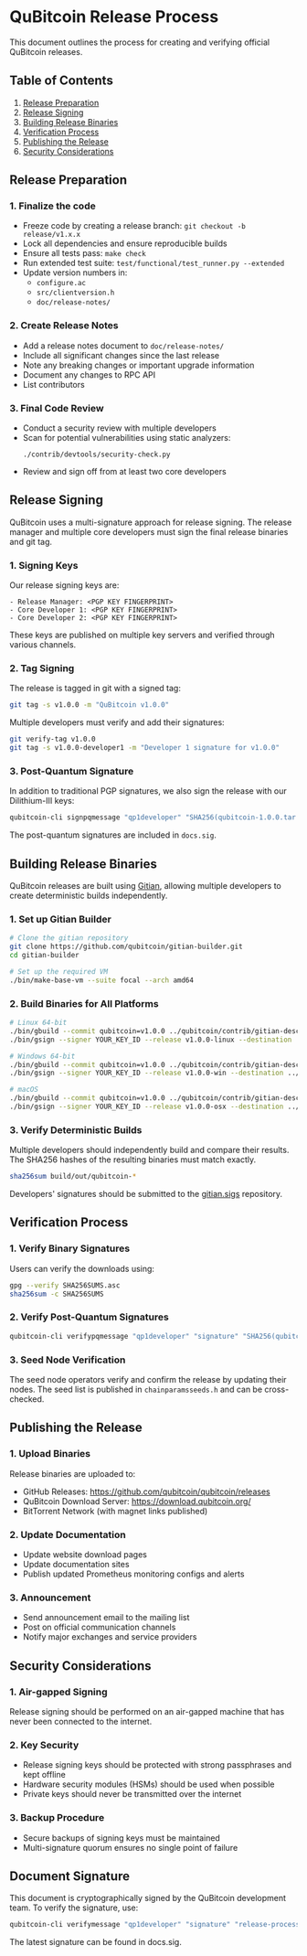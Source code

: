 # QuBitcoin Release Process

This document outlines the process for creating and verifying official QuBitcoin releases.

## Table of Contents

1. [Release Preparation](#release-preparation)
2. [Release Signing](#release-signing)
3. [Building Release Binaries](#building-release-binaries)
4. [Verification Process](#verification-process)
5. [Publishing the Release](#publishing-the-release)
6. [Security Considerations](#security-considerations)

## Release Preparation

### 1. Finalize the code

- Freeze code by creating a release branch: `git checkout -b release/v1.x.x`
- Lock all dependencies and ensure reproducible builds
- Ensure all tests pass: `make check`
- Run extended test suite: `test/functional/test_runner.py --extended`
- Update version numbers in:
  - `configure.ac`
  - `src/clientversion.h`
  - `doc/release-notes/`

### 2. Create Release Notes

- Add a release notes document to `doc/release-notes/`
- Include all significant changes since the last release
- Note any breaking changes or important upgrade information
- Document any changes to RPC API
- List contributors

### 3. Final Code Review

- Conduct a security review with multiple developers
- Scan for potential vulnerabilities using static analyzers:
  ```
  ./contrib/devtools/security-check.py
  ```
- Review and sign off from at least two core developers

## Release Signing

QuBitcoin uses a multi-signature approach for release signing. The release manager and multiple core developers must sign the final release binaries and git tag.

### 1. Signing Keys

Our release signing keys are:

```
- Release Manager: <PGP KEY FINGERPRINT>
- Core Developer 1: <PGP KEY FINGERPRINT>
- Core Developer 2: <PGP KEY FINGERPRINT>
```

These keys are published on multiple key servers and verified through various channels.

### 2. Tag Signing

The release is tagged in git with a signed tag:

```bash
git tag -s v1.0.0 -m "QuBitcoin v1.0.0"
```

Multiple developers must verify and add their signatures:

```bash
git verify-tag v1.0.0
git tag -s v1.0.0-developer1 -m "Developer 1 signature for v1.0.0"
```

### 3. Post-Quantum Signature

In addition to traditional PGP signatures, we also sign the release with our Dilithium-III keys:

```bash
qubitcoin-cli signpqmessage "qp1developer" "SHA256(qubitcoin-1.0.0.tar.gz)=<hash>"
```

The post-quantum signatures are included in `docs.sig`.

## Building Release Binaries

QuBitcoin releases are built using [Gitian](https://github.com/bitcoin-core/gitian.sigs), allowing multiple developers to create deterministic builds independently.

### 1. Set up Gitian Builder

```bash
# Clone the gitian repository
git clone https://github.com/qubitcoin/gitian-builder.git
cd gitian-builder

# Set up the required VM
./bin/make-base-vm --suite focal --arch amd64
```

### 2. Build Binaries for All Platforms

```bash
# Linux 64-bit
./bin/gbuild --commit qubitcoin=v1.0.0 ../qubitcoin/contrib/gitian-descriptors/gitian-linux.yml
./bin/gsign --signer YOUR_KEY_ID --release v1.0.0-linux --destination ../gitian.sigs/ ../qubitcoin/contrib/gitian-descriptors/gitian-linux.yml

# Windows 64-bit
./bin/gbuild --commit qubitcoin=v1.0.0 ../qubitcoin/contrib/gitian-descriptors/gitian-win.yml
./bin/gsign --signer YOUR_KEY_ID --release v1.0.0-win --destination ../gitian.sigs/ ../qubitcoin/contrib/gitian-descriptors/gitian-win.yml

# macOS
./bin/gbuild --commit qubitcoin=v1.0.0 ../qubitcoin/contrib/gitian-descriptors/gitian-osx.yml
./bin/gsign --signer YOUR_KEY_ID --release v1.0.0-osx --destination ../gitian.sigs/ ../qubitcoin/contrib/gitian-descriptors/gitian-osx.yml
```

### 3. Verify Deterministic Builds

Multiple developers should independently build and compare their results. The SHA256 hashes of the resulting binaries must match exactly.

```bash
sha256sum build/out/qubitcoin-*
```

Developers' signatures should be submitted to the [gitian.sigs](https://github.com/qubitcoin/gitian.sigs) repository.

## Verification Process

### 1. Verify Binary Signatures

Users can verify the downloads using:

```bash
gpg --verify SHA256SUMS.asc
sha256sum -c SHA256SUMS
```

### 2. Verify Post-Quantum Signatures

```bash
qubitcoin-cli verifypqmessage "qp1developer" "signature" "SHA256(qubitcoin-1.0.0.tar.gz)=<hash>"
```

### 3. Seed Node Verification

The seed node operators verify and confirm the release by updating their nodes. The seed list is published in `chainparamsseeds.h` and can be cross-checked.

## Publishing the Release

### 1. Upload Binaries

Release binaries are uploaded to:

- GitHub Releases: https://github.com/qubitcoin/qubitcoin/releases
- QuBitcoin Download Server: https://download.qubitcoin.org/
- BitTorrent Network (with magnet links published)

### 2. Update Documentation

- Update website download pages
- Update documentation sites
- Publish updated Prometheus monitoring configs and alerts

### 3. Announcement

- Send announcement email to the mailing list
- Post on official communication channels
- Notify major exchanges and service providers

## Security Considerations

### 1. Air-gapped Signing

Release signing should be performed on an air-gapped machine that has never been connected to the internet.

### 2. Key Security

- Release signing keys should be protected with strong passphrases and kept offline
- Hardware security modules (HSMs) should be used when possible
- Private keys should never be transmitted over the internet

### 3. Backup Procedure

- Secure backups of signing keys must be maintained
- Multi-signature quorum ensures no single point of failure

## Document Signature

This document is cryptographically signed by the QuBitcoin development team. To verify the signature, use:

```bash
qubitcoin-cli verifymessage "qp1developer" "signature" "release-process.md hash: <sha256sum of this file>"
```

The latest signature can be found in docs.sig. 